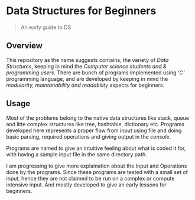 # Data Structures for Beginners
> An early guide to DS     

## Overview

This repository as the name suggests contains, the variety of *Data Structures*, keeping in mind the *Computer science students and  & programming users*. There are bunch of programs implemented using *'C'* programming language, and are developed by keeping in mind the  *modularity,  maintanability  and  readability* aspects for beginners.

## Usage

Most of the problems belong to the native data structures like stack, queue and litte complex structures like tree, hashtable, dictionary etc. Programs developed here represents a proper flow from input using file and doing basic parsing, required operations and giving output in the *console*. 



Programs are named to give an intuitive feeling about what is coded it for, with having a sample input file in the same directory path.

I am progressing to give more explaination about the Input and Operations done by the programs. Since these programs are tested with a small set of input, hence they are not claimed to be run on a complex or compute intensive input. And mostly developed to give an early lessons for beginners.
